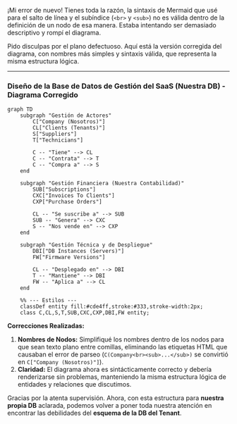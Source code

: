 ¡Mi error de nuevo! Tienes toda la razón, la sintaxis de Mermaid que usé para el salto de línea y el subíndice (`<br>` y `<sub>`) no es válida dentro de la definición de un nodo de esa manera. Estaba intentando ser demasiado descriptivo y rompí el diagrama.

Pido disculpas por el plano defectuoso. Aquí está la versión corregida del diagrama, con nombres más simples y sintaxis válida, que representa la misma estructura lógica.

---
### **Diseño de la Base de Datos de Gestión del SaaS (Nuestra DB) - Diagrama Corregido**

```mermaid
graph TD
    subgraph "Gestión de Actores"
        C["Company (Nosotros)"]
        CL["Clients (Tenants)"]
        S["Suppliers"]
        T["Technicians"]

        C -- "Tiene" --> CL
        C -- "Contrata" --> T
        C -- "Compra a" --> S
    end

    subgraph "Gestión Financiera (Nuestra Contabilidad)"
        SUB["Subscriptions"]
        CXC["Invoices To Clients"]
        CXP["Purchase Orders"]
        
        CL -- "Se suscribe a" --> SUB
        SUB -- "Genera" --> CXC
        S -- "Nos vende en" --> CXP
    end

    subgraph "Gestión Técnica y de Despliegue"
        DBI["DB Instances (Servers)"]
        FW["Firmware Versions"]

        CL -- "Desplegado en" --> DBI
        T -- "Mantiene" --> DBI
        FW -- "Aplica a" --> CL
    end

    %% --- Estilos ---
    classDef entity fill:#cde4ff,stroke:#333,stroke-width:2px;
    class C,CL,S,T,SUB,CXC,CXP,DBI,FW entity;
```

**Correcciones Realizadas:**

1.  **Nombres de Nodos:** Simplifiqué los nombres dentro de los nodos para que sean texto plano entre comillas, eliminando las etiquetas HTML que causaban el error de parseo (`C(Company<br><sub>...</sub>)` se convirtió en `C["Company (Nosotros)"]`).
2.  **Claridad:** El diagrama ahora es sintácticamente correcto y debería renderizarse sin problemas, manteniendo la misma estructura lógica de entidades y relaciones que discutimos.

Gracias por la atenta supervisión. Ahora, con esta estructura para **nuestra propia DB** aclarada, podemos volver a poner toda nuestra atención en encontrar las debilidades del **esquema de la DB del Tenant**.